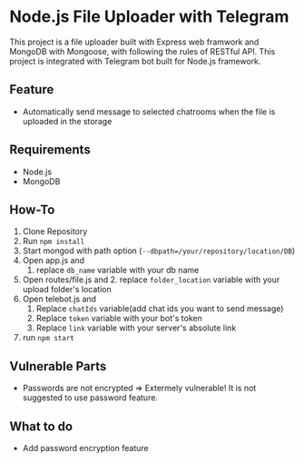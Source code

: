 # Node.js File Uploader with Telegram

This project is a file uploader built with Express web framwork and MongoDB with Mongoose, with following the rules of RESTful API.
This project is integrated with Telegram bot built for Node.js framework.

## Feature
- Automatically send message to selected chatrooms when the file is uploaded in the storage

## Requirements
- Node.js
- MongoDB

## How-To
1. Clone Repository
2. Run `npm install`
3. Start mongod with path option (`--dbpath=/your/repository/location/DB`)
4. Open app.js and 
	1. replace `db_name` variable with your db name
5. Open routes/file.js and
	2. replace `folder_location` variable with your upload folder's location
5. Open telebot.js and 
	1. Replace `chatIds` variable(add chat ids you want to send message)
	2. Replace `token` variable with your bot's token
	3. Replace `link` variable with your server's absolute link
6. run `npm start`

## Vulnerable Parts
- Passwords are not encrypted => Extermely vulnerable! 
	It is not suggested to use password feature.

## What to do
- Add password encryption feature